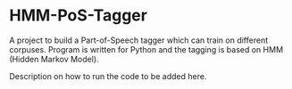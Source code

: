 # HMM-PoS-Tagger

A project to build a Part-of-Speech tagger which can train on different corpuses.
Program is written for Python and the tagging is based on HMM (Hidden Markov Model).

Description on how to run the code to be added here.
